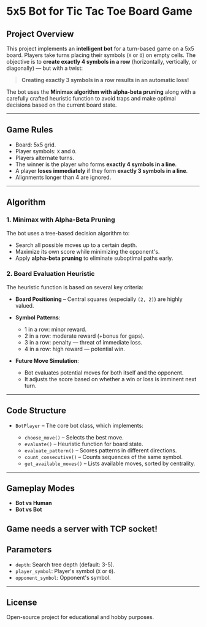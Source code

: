 # 5x5 Bot for Tic Tac Toe Board Game

## Project Overview

This project implements an **intelligent bot** for a turn-based game on a 5x5 board. Players take turns placing their symbols (`X` or `O`) on empty cells. The objective is to **create exactly 4 symbols in a row** (horizontally, vertically, or diagonally) — but with a twist:

> **Creating exactly 3 symbols in a row results in an automatic loss!**

The bot uses the **Minimax algorithm with alpha-beta pruning** along with a carefully crafted heuristic function to avoid traps and make optimal decisions based on the current board state.

---

## Game Rules

* Board: 5x5 grid.
* Player symbols: `X` and `O`.
* Players alternate turns.
* The winner is the player who forms **exactly 4 symbols in a line**.
* A player **loses immediately** if they form **exactly 3 symbols in a line**.
* Alignments longer than 4 are ignored.

---

## Algorithm

### 1. **Minimax with Alpha-Beta Pruning**

The bot uses a tree-based decision algorithm to:

* Search all possible moves up to a certain depth.
* Maximize its own score while minimizing the opponent's.
* Apply **alpha-beta pruning** to eliminate suboptimal paths early.

### 2. **Board Evaluation Heuristic**

The heuristic function is based on several key criteria:

* **Board Positioning** – Central squares (especially `(2, 2)`) are highly valued.
* **Symbol Patterns**:

  * 1 in a row: minor reward.
  * 2 in a row: moderate reward (+bonus for gaps).
  * 3 in a row: penalty — threat of immediate loss.
  * 4 in a row: high reward — potential win.
* **Future Move Simulation**:

  * Bot evaluates potential moves for both itself and the opponent.
  * It adjusts the score based on whether a win or loss is imminent next turn.

---

## Code Structure

* `BotPlayer` – The core bot class, which implements:

  * `choose_move()` – Selects the best move.
  * `evaluate()` – Heuristic function for board state.
  * `evaluate_pattern()` – Scores patterns in different directions.
  * `count_consecutive()` – Counts sequences of the same symbol.
  * `get_available_moves()` – Lists available moves, sorted by centrality.

---

## Gameplay Modes

* **Bot vs Human**
* **Bot vs Bot**

Game needs a server with TCP socket!
---

## Parameters

* `depth`: Search tree depth (default: 3-5).
* `player_symbol`: Player's symbol (`X` or `O`).
* `opponent_symbol`: Opponent's symbol.

---

## License

Open-source project for educational and hobby purposes.